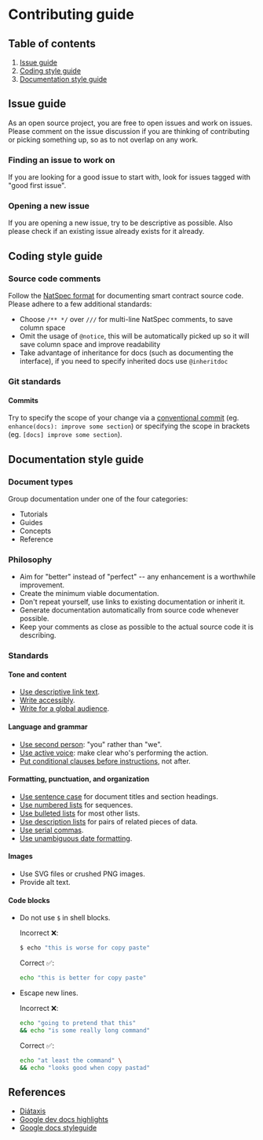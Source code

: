 # Contributing guide

## Table of contents

1. [Issue guide](#issue-guide)
2. [Coding style guide](#coding-style-guide)
3. [Documentation style guide](#documentation-style-guide)

## Issue guide

As an open source project, you are free to open issues and work on issues. Please comment on the issue discussion if you are thinking of contributing or picking something up, so as to not overlap on any work.

### Finding an issue to work on

If you are looking for a good issue to start with, look for issues tagged with "good first issue".

### Opening a new issue

If you are opening a new issue, try to be descriptive as possible. Also please check if an existing issue already exists for it already.

## Coding style guide

### Source code comments

Follow the [NatSpec format](https://docs.soliditylang.org/en/v0.8.16/natspec-format.html) for documenting smart contract source code. Please adhere to a few additional standards:

- Choose `/** */` over `///` for multi-line NatSpec comments, to save column space
- Omit the usage of `@notice`, this will be automatically picked up so it will save column space and improve readability
- Take advantage of inheritance for docs (such as documenting the interface), if you need to specify inherited docs use `@inheritdoc`

### Git standards

#### Commits

Try to specify the scope of your change via a [conventional commit](https://www.conventionalcommits.org/en/v1.0.0/) (eg. `enhance(docs): improve some section`) or specifying the scope in brackets (eg. `[docs] improve some section`).

## Documentation style guide

### Document types

Group documentation under one of the four categories:

- Tutorials
- Guides
- Concepts
- Reference

### Philosophy

- Aim for "better" instead of "perfect" -- any enhancement is a worthwhile improvement.
- Create the minimum viable documentation.
- Don't repeat yourself, use links to existing documentation or inherit it.
- Generate documentation automatically from source code whenever possible.
- Keep your comments as close as possible to the actual source code it is describing.

### Standards

#### Tone and content

- [Use descriptive link text](https://developers.google.com/style/link-text).
- [Write accessibly](https://developers.google.com/style/accessibility).
- [Write for a global audience](https://developers.google.com/style/translation).

#### Language and grammar

- [Use second person](https://developers.google.com/style/person): "you" rather than "we".
- [Use active voice](https://developers.google.com/style/voice): make clear who's performing the action.
- [Put conditional clauses before instructions](https://developers.google.com/style/clause-order), not after.

#### Formatting, punctuation, and organization

- [Use sentence case](https://developers.google.com/style/capitalization) for document titles and section headings.
- [Use numbered lists](https://developers.google.com/style/lists#types-of-lists) for sequences.
- [Use bulleted lists](https://developers.google.com/style/lists#types-of-lists) for most other lists.
- [Use description lists](https://developers.google.com/style/lists#types-of-lists) for pairs of related pieces of data.
- [Use serial commas](https://developers.google.com/style/commas).
- [Use unambiguous date formatting](https://developers.google.com/style/dates-times).

#### Images

- Use SVG files or crushed PNG images.
- Provide alt text.

#### Code blocks

- Do not use `$` in shell blocks.

  Incorrect ❌:

  ```sh
  $ echo "this is worse for copy paste"
  ```

  Correct ✅:

  ```sh
  echo "this is better for copy paste"
  ```

- Escape new lines.

  Incorrect ❌:

  ```sh
  echo "going to pretend that this"
  && echo "is some really long command"
  ```

  Correct ✅:

  ```sh
  echo "at least the command" \
  && echo "looks good when copy pastad"
  ```

## References

- [Diátaxis](https://diataxis.fr/)
- [Google dev docs highlights](https://developers.google.com/style/highlights)
- [Google docs styleguide](https://google.github.io/styleguide/docguide/)
